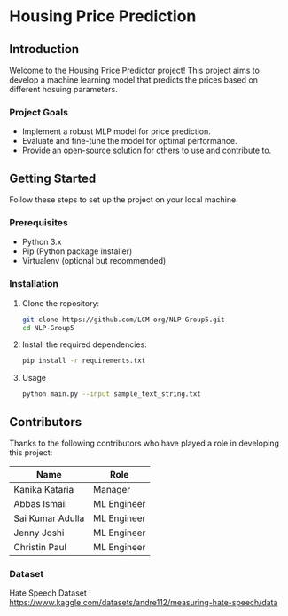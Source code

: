 # Housing Price Prediction

## Introduction

Welcome to the Housing Price Predictor project! This project aims to develop a machine learning model that predicts the prices based on different hosuing parameters.

### Project Goals

- Implement a robust MLP model for price prediction.
- Evaluate and fine-tune the model for optimal performance.
- Provide an open-source solution for others to use and contribute to.

## Getting Started

Follow these steps to set up the project on your local machine.

### Prerequisites

- Python 3.x
- Pip (Python package installer)
- Virtualenv (optional but recommended)

### Installation

1. Clone the repository:

   ```bash
   git clone https://github.com/LCM-org/NLP-Group5.git
   cd NLP-Group5

2. Install the required dependencies:

    ```bash
    pip install -r requirements.txt

3. Usage

    ```bash
    python main.py --input sample_text_string.txt


## Contributors

Thanks to the following contributors who have played a role in developing this project:

| Name              | Role         
| ----------------- | ------------- |
| Kanika Kataria   |  Manager | 
| Abbas Ismail      | ML Engineer    |
| Sai Kumar Adulla   | ML Engineer      |
| Jenny Joshi   | ML Engineer           |
| Christin Paul   | ML Engineer   |


### Dataset
Hate Speech Dataset : https://www.kaggle.com/datasets/andre112/measuring-hate-speech/data

